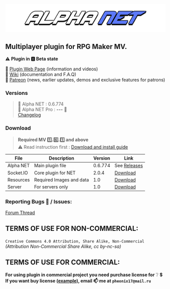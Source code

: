 ![](https://github.com/KageDesu/TestRepo/blob/master/TitleName.png)

## Multiplayer plugin for RPG Maker MV.

⚠️ **Plugin in 🅱️ Beta state**

📄 [Plugin Web Page](https://kagedesuworkshop.blogspot.com/p/alpha-net.html) (information and videos)  
📄 [Wiki](https://github.com/KageDesu/AlphaNET/wiki) (documentation and F.A.Q)  
🔴 [Patreon](https://www.patreon.com/KageDesu) (news, earlier updates, demos and exclusive features for patrons)

### Versions 
> 🔷 Alpha NET : 0.6.774    
> 🔶 Alpha NET Pro : **---** 🚫   
> [Changelog](https://github.com/KageDesu/AlphaNET/blob/master/Changelog.md)

### Download
> **Required MV 1️⃣.6️⃣.1️⃣  and above**  
⚠️ Read instruction first : [Download and install guide](https://github.com/KageDesu/AlphaNET/wiki/Download-and-install-guide)

| File | Description | Version |Link| 
| --- | --- | --- | --- |
|Alpha NET | Main plugin file | 0.6.774 | See [Releases](https://github.com/KageDesu/AlphaNET/releases)
|Socket.IO | Core plugin for NET | 2.0.4 | [Download]()
|Resources | Required Images and data | 1.0 | [Download]()
|Server | For servers only | 1.0 | [Download]()


### Reporting Bugs 🐛 / Issues:
[Forum Thread](https://forums.rpgmakerweb.com/index.php?threads/alpha-net-rpg-mv-multiplayer.92246/)

## TERMS OF USE FOR NON-COMMERCIAL:
`Creative Commons 4.0 Attribution, Share Alike, Non-Commercial`  
*(Attribution Non-Commercial Share Alike, cc by-nc-sa)*

## TERMS OF USE FOR COMMERCIAL:
**For using plugin in commercial project you need purchase license for** ❔ 💲   
**If you want buy license [(example)](https://www.dropbox.com/s/p0nrzbhbhg9j9yo/License%20Example.pdf?dl=0), email 📫  me at `pheonix17@mail.ru`**

